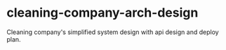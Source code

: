 # cleaning-company-arch-design
Cleaning company's simplified system design with api design and deploy plan.
